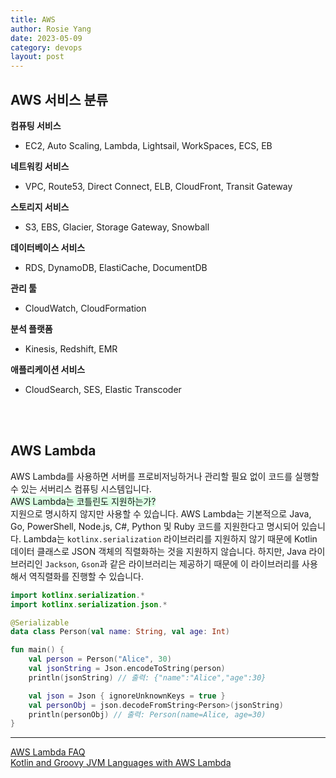```yaml
---
title: AWS
author: Rosie Yang
date: 2023-05-09
category: devops
layout: post
---
```


## AWS 서비스 분류
**컴퓨팅 서비스**   
+ EC2, Auto Scaling, Lambda, Lightsail, WorkSpaces, ECS, EB  

**네트워킹 서비스**  
+ VPC, Route53, Direct Connect, ELB, CloudFront, Transit Gateway  

**스토리지 서비스**  
+ S3, EBS, Glacier, Storage Gateway, Snowball  

**데이터베이스 서비스**  
+ RDS, DynamoDB, ElastiCache, DocumentDB

**관리 툴**
+ CloudWatch, CloudFormation

**분석 플랫폼**
+ Kinesis, Redshift, EMR

**애플리케이션 서비스**  
+ CloudSearch, SES, Elastic Transcoder

<br><br>

## AWS Lambda
AWS Lambda를 사용하면 서버를 프로비저닝하거나 관리할 필요 없이 코드를 실행할 수 있는 서버리스 컴퓨팅 시스템입니다.  
<span style="background-color:#DCFFE4">AWS Lambda는 코틀린도 지원하는가?</span>  
지원으로 명시하지 않지만 사용할 수 있습니다. AWS Lambda는 기본적으로 Java, Go, PowerShell, Node.js, C#, Python 및 Ruby 코드를 지원한다고 명시되어 있습니다. Lambda는 ```kotlinx.serialization``` 라이브러리를 지원하지 않기 때문에 Kotlin 데이터 클래스로 JSON 객체의 직렬화하는 것을 지원하지 않습니다. 하지만, Java 라이브러리인 ```Jackson```, ```Gson```과 같은 라이브러리는 제공하기 때문에 이 라이브러리를 사용해서 역직렬화를 진행할 수 있습니다.  
```kotlin
import kotlinx.serialization.*
import kotlinx.serialization.json.*

@Serializable
data class Person(val name: String, val age: Int)

fun main() {
    val person = Person("Alice", 30)
    val jsonString = Json.encodeToString(person)
    println(jsonString) // 출력: {"name":"Alice","age":30}

    val json = Json { ignoreUnknownKeys = true }
    val personObj = json.decodeFromString<Person>(jsonString)
    println(personObj) // 출력: Person(name=Alice, age=30)
}
```


<hr/>

[AWS Lambda FAQ](https://aws.amazon.com/ko/lambda/faqs/)  
[Kotlin and Groovy JVM Languages with AWS Lambda](https://aws.amazon.com/ko/blogs/compute/kotlin-and-groovy-jvm-languages-with-aws-lambda/)

<br><br>